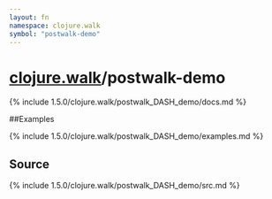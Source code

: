 ```yaml
---
layout: fn
namespace: clojure.walk
symbol: "postwalk-demo"
---
```


# [clojure.walk](../)/postwalk-demo

{% include 1.5.0/clojure.walk/postwalk_DASH_demo/docs.md %}

##Examples

{% include 1.5.0/clojure.walk/postwalk_DASH_demo/examples.md %}
## Source
{% include 1.5.0/clojure.walk/postwalk_DASH_demo/src.md %}

